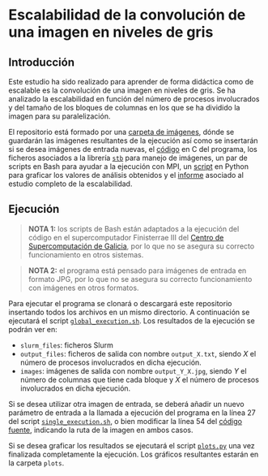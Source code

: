 # Escalabilidad de la convolución de una imagen en niveles de gris

## Introducción
Este estudio ha sido realizado para aprender de forma didáctica como de escalable es la convolución de una imagen en niveles de gris. Se ha analizado la escalabilidad en función del número de procesos involucrados y del tamaño de los bloques de columnas en los que se ha dividido la imagen para su paralelización.

El repositorio está formado por una [carpeta de imágenes](images), dónde se guardarán las imágenes resultantes de la ejecución así como se insertarán si se desea imágenes de entrada nuevas, el [código](parallel_conv.c) en C del programa, los ficheros asociados a la librería [`stb`](https://github.com/nothings/stb) para manejo de imágenes, un par de scripts en Bash para ayudar a la ejecución con MPI, un [script](plots.py) en Python para graficar los valores de análisis obtenidos y el [informe](Informe.pdf) asociado al estudio completo de la escalabilidad.


## Ejecución
> **NOTA 1:**  los scripts de Bash están adaptados a la ejecución del código en el supercomputador Finisterrae III del [Centro de Supercomputación de Galicia](https://www.cesga.es/), por lo que no se asegura su correcto funcionamiento en otros sistemas.

> **NOTA 2:** el programa está pensado para imágenes de entrada en formato JPG, por lo que no se asegura su correcto funcionamiento con imágenes en otros formatos.

Para ejecutar el programa se clonará o descargará este repositorio insertando todos los archivos en un mismo directorio. A continuación se ejecutará el script [`global_execution.sh`](global_execution.sh). Los resultados de la ejecución se podrán ver en:
* `slurm_files`: ficheros Slurm
* `output_files`: ficheros de salida con nombre `output_X.txt`, siendo _X_ el número de procesos involucrados en dicha ejecución.
* `images`: imágenes de salida con nombre `output_Y_X.jpg`, siendo _Y_ el número de columnas que tiene cada bloque y _X_ el número de procesos involucrados en dicha ejecución.

Si se desea utilizar otra imagen de entrada, se deberá añadir un nuevo parámetro de entrada a la llamada a ejecución del programa en la línea 27 del script [`single_execution.sh`](single_execution.sh), o bien modificar la línea 54 del [código fuente](paralell_conv.c), indicando la ruta de la imagen en ambos casos.

Si se desea graficar los resultados se ejecutará el script [`plots.py`](plots.py) una vez finalizada completamente la ejecución. Los gráficos resultantes estarán en la carpeta `plots`.
